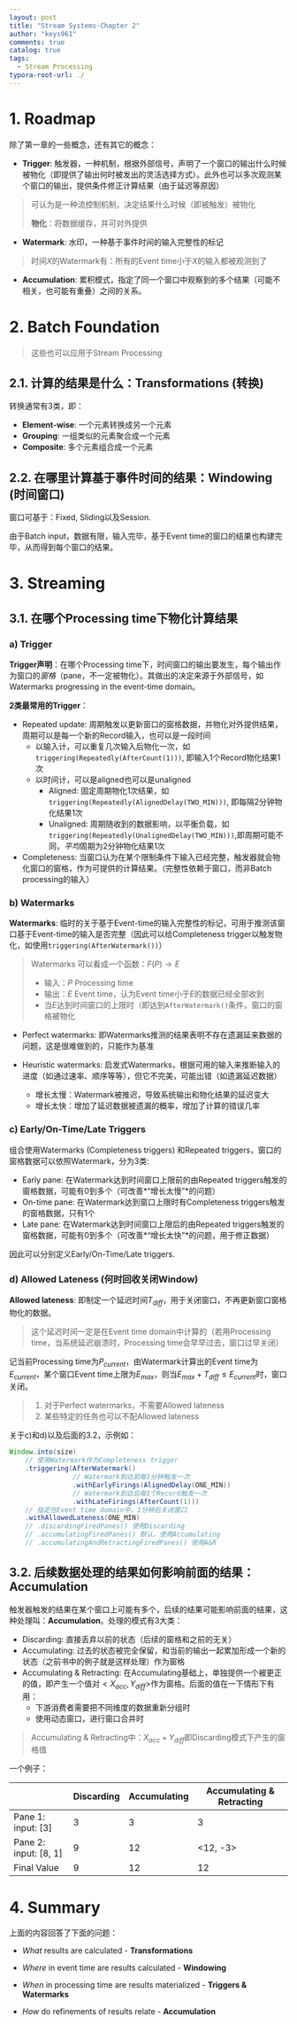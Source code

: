 ```yaml
---
layout: post
title: "Stream Systems-Chapter 2"
author: "keys961"
comments: true
catalog: true
tags:
  - Stream Processing
typora-root-url: ./
---
```


# 1. Roadmap

除了第一章的一些概念，还有其它的概念：

- **Trigger**: 触发器，一种机制，根据外部信号，声明了一个窗口的输出什么时候被物化（即提供了输出何时被发出的灵活选择方式）。此外也可以多次观测某个窗口的输出，提供条件修正计算结果（由于延迟等原因）

> 可认为是一种流控制机制，决定结果什么时候（即被触发）被物化
>
> **物化**：将数据缓存，并可对外提供

- **Watermark**: 水印，一种基于事件时间的输入完整性的标记

> 时间$X$的Watermark有：所有的Event time小于$X$的输入都被观测到了

- **Accumulation**: 累积模式，指定了同一个窗口中观察到的多个结果（可能不相关，也可能有重叠）之间的关系。

# 2. Batch Foundation

> 这些也可以应用于Stream Processing

## 2.1. 计算的结果是什么：Transformations (转换)

转换通常有3类，即：

- **Element-wise**: 一个元素转换成另一个元素
- **Grouping**: 一组类似的元素聚合成一个元素
- **Composite**:  多个元素组合成一个元素

## 2.2. 在哪里计算基于事件时间的结果：Windowing (时间窗口)

窗口可基于：Fixed, Sliding以及Session.

由于Batch input，数据有限，输入完毕，基于Event time的窗口的结果也构建完毕，从而得到每个窗口的结果。

# 3. Streaming

## 3.1. 在哪个Processing time下物化计算结果

### a) Trigger

**Trigger声明**：在哪个Processing time下，时间窗口的输出要发生，每个输出作为窗口的*窗格*（pane，不一定被物化）。其做出的决定来源于外部信号，如Watermarks progressing in the event-time domain。

**2类最常用的Trigger**：

- Repeated update: 周期触发以更新窗口的窗格数据，并物化对外提供结果，周期可以是每一个新的Record输入，也可以是一段时间
  - 以输入计，可以重复几次输入后物化一次，如`triggering(Repeatedly(AfterCount(1)))`, 即输入1个Record物化结果1次
  - 以时间计，可以是aligned也可以是unaligned
    - Aligned: 固定周期物化1次结果，如`triggering(Repeatedly(AlignedDelay(TWO_MIN)))`, 即每隔2分钟物化结果1次
    - Unaligned: 周期随收到的数据影响，以平衡负载，如`triggering(Repeatedly(UnalignedDelay(TWO_MIN)))`,即周期可能不同，*平均*周期为2分钟物化结果1次
- Completeness: 当窗口认为在某个限制条件下输入已经完整，触发器就会物化窗口的窗格，作为可提供的计算结果。（完整性依赖于窗口，而非Batch processing的输入）

### b) Watermarks

**Watermarks**: 临时的关于基于Event-time的输入完整性的标记，可用于推测该窗口基于Event-time的输入是否完整（因此可以给Completeness trigger以触发物化，如使用`triggering(AfterWatermark())`）

> Watermarks 可以看成一个函数：$F(P) \rightarrow E$
>
> - 输入：$P$ Processing time
> - 输出：$E$ Event time，认为Event time小于$E$的数据已经全部收到
> - 当$E$达到时间窗口的上限时（即达到`AfterWatermark()`条件，窗口的窗格被物化

- Perfect watermarks: 即Watermarks推测的结果表明不存在遗漏延来数据的问题，这是很难做到的，只能作为基准

- Heuristic watermarks: 启发式Watermarks，根据可用的输入来推断输入的进度（如通过速率、顺序等等），但它不完美，可能出错（如遗漏延迟数据）
  - 增长太慢：Watermark被推迟，导致系统输出和物化结果的延迟变大
  - 增长太快：增加了延迟数据被遗漏的概率，增加了计算的错误几率

### c) Early/On-Time/Late Triggers

组合使用Watermarks (Completeness triggers) 和Repeated triggers，窗口的窗格数据可以依照Watermark，分为3类:

- Early pane: 在Watermark达到时间窗口上限前的由Repeated triggers触发的窗格数据，可能有0到多个（可改善*“增长太慢”*的问题）
- On-time pane: 在Watermark达到窗口上限时有Completeness triggers触发的窗格数据，只有1个
- Late pane: 在Watermark达到时间窗口上限后的由Repeated triggers触发的窗格数据，可能有0到多个（可改善*“增长太快”*的问题，用于修正数据）

因此可以分别定义Early/On-Time/Late triggers.

### d) Allowed Lateness (何时回收关闭Window)

**Allowed lateness**: 即制定一个延迟时间$T_{diff}$，用于关闭窗口，不再更新窗口窗格物化的数据。

> 这个延迟时间一定是在Event time domain中计算的（若用Processing time，当系统延迟崩溃时，Processing time会早早过去，窗口过早关闭）

记当前Processing time为$P_{current}$，由Watermark计算出的Event time为$E_{current}$，某个窗口Event time上限为$E_{max}$，则当$E_{max} + T_{diff} \le E_{current}$时，窗口关闭。

> 1. 对于Perfect watermarks，不需要Allowed lateness
> 2. 某些特定的任务也可以不配Allowed lateness

关于c)和d)以及后面的3.2，示例如：

```java
Window.into(size)
    // 使用Watermark作为Completeness trigger
    .triggering(AfterWatermark()
                // Watermark到达前每1分钟触发一次
                .withEarlyFirings(AlignedDelay(ONE_MIN))
                // Watermark到达后每1个Record触发一次
                .withLateFirings(AfterCount(1)))
    // 指定在Event time domain中，1分钟后关闭窗口
    .withAllowedLateness(ONE_MIN)
    // .discardingFiredPanes() 使用Discarding
    // .accumulatingFiredPanes() 默认，使用Accumulating
    // .accumulatingAndRetractingFiredPanes() 使用A&R
```

## 3.2. 后续数据处理的结果如何影响前面的结果：Accumulation

触发器触发的结果在某个窗口上可能有多个，后续的结果可能影响前面的结果，这种处理叫：**Accumulation**。处理的模式有3大类：

- Discarding: 直接丢弃以前的状态（后续的窗格和之前的无关）
- Accumulating: 过去的状态被完全保留，和当前的输出一起累加形成一个新的状态（之前书中的例子就是这样处理）作为窗格
- Accumulating & Retracting: 在Accumulating基础上，单独提供一个被更正的值，即产生一个值对$<X_{acc}, Y_{diff}>$作为窗格。后面的值在一下情形下有用：
  - 下游消费者需要把不同维度的数据重新分组时
  - 使用动态窗口，进行窗口合并时

> Accumulating & Retracting中：$X_{acc} + Y_{diff}$即Discarding模式下产生的窗格值 

一个例子：

|                       | Discarding | Accumulating | Accumulating & Retracting |
| --------------------- | ---------- | ------------ | ------------------------- |
| Pane 1: input: [3]    | 3          | 3            | 3                         |
| Pane 2: input: [8, 1] | 9          | 12           | <12, -3>                  |
| Final Value           | 9          | 12           | 12                        |

# 4. Summary

上面的内容回答了下面的问题：

- *What* results are calculated - **Transformations**

- *Where* in event time are results calculated - **Windowing**
- *When* in processing time are results materialized - **Triggers & Watermarks**
- *How* do refinements of results relate - **Accumulation**

